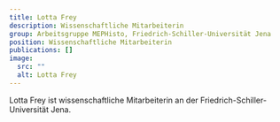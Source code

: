 ```yaml
---
title: Lotta Frey
description: Wissenschaftliche Mitarbeiterin
group: Arbeitsgruppe MEPHisto, Friedrich-Schiller-Universität Jena
position: Wissenschaftliche Mitarbeiterin
publications: []
image:
  src: ""
  alt: Lotta Frey
---
```


Lotta Frey ist wissenschaftliche Mitarbeiterin an der Friedrich-Schiller-Universität Jena.
